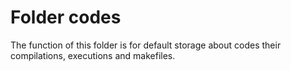 # Folder codes

The function of this folder is for default storage about codes their compilations, executions and makefiles.